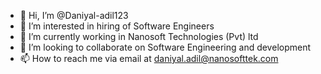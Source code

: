 - 👋 Hi, I’m @Daniyal-adil123
- 👀 I’m interested in hiring of Software Engineers
- 🌱 I’m currently working in Nanosoft Technologies (Pvt) ltd
- 💞️ I’m looking to collaborate on Software Engineering and development
- 📫 How to reach me via email at daniyal.adil@nanosofttek.com

<!---
Daniyal-adil123/Daniyal-adil123 is a ✨ special ✨ repository because its `README.md` (this file) appears on your GitHub profile.
You can click the Preview link to take a look at your changes.
--->
